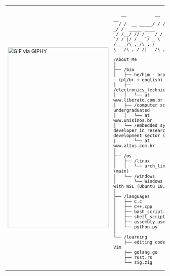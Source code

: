 <table>
  <tr>
    <td style="width: 100%;">
       <img src="https://media.giphy.com/media/GlnM3iEfIWJ39iWPNQ/giphy.gif" width="318" height="570" alt="GIF via GIPHY" />
    </td>
    <td style="width: 50%; vertical-align: top;">
      <p style="font-family: monospace; font-size: 16px;">
       
    
       __           __  _____     __             
      / /  __ _____/ / / ___/__ _/ /  _____ ____ 
     / /__/ // / _  / / (_ / _ `/ / |/ / _ `/ _ \
    /____/\_,_/\_,_/  \___/\_,_/_/|___/\_,_/\___/
                                            

  </p>

    /About_Me
    │
    ├── /bio
    │   ├── he/him - brazilian - (pt/br + english)
    │   ├── /electronics_technician
    │   │   └── at www.liberato.com.br
    │   ├── /computer science undergraduated
    │   │   └── at www.unisinos.br
    │   └── /embedded systems developer in research and development sector (R&D)
    |       └── at www.altus.com.br
    │
    ├── /os
    │   ├── /linux
    │   │   └── arch_linux (main)
    │   └── /windows
    │       └── Windows 11: with WSL (Ubuntu 18.3)
    │
    ├── /languages
    │   ├── C.c
    │   ├── C++.cpp
    │   ├── bash_script.sh
    │   ├── shell_script.sh
    │   ├── assembly.asm
    │   └── python.py
    │
    └── /learning
        ├── editing codes in Vim
        ├── golang.go
        ├── rust.rs
        └── zig.zig
        
  </tr>
</table>
